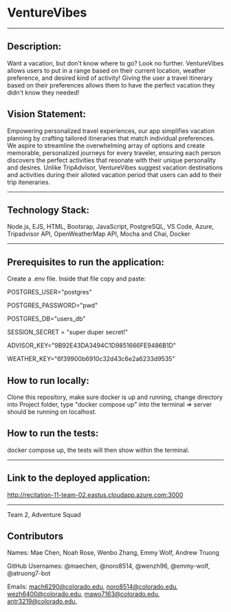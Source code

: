 # VentureVibes
-------------------------------------------

## Description: 

Want a vacation, but don't know where to go? Look no further. VentureVibes allows users to put in a range based on their current location, weather preference, and desired kind of activity! Giving the user a travel itinerary based on their preferences allows them to have the perfect vacation they didn't know they needed! 

## Vision Statement: 

Empowering personalized travel experiences, our app simplifies vacation planning by crafting tailored itineraries that match individual preferences. We aspire to streamline the overwhelming array of options and create memorable, personalized journeys for every traveler, ensuring each person discovers the perfect activities that resonate with their unique personality and desires. Unlike TripAdvisor, VentureVibes suggest vacation destinations and activities during their alloted vacation period that users can add to their trip iteneraries.

---------------------------------------------

## Technology Stack: 

Node.js, EJS, HTML, Bootsrap, JavaScript, PostgreSQL, VS Code, Azure, Tripadvisor API, OpenWeatherMap API, Mocha and Chai, Docker

-------------------------------------------------------------

## Prerequisites to run the application: 

Create a .env file. Inside that file copy and paste:

POSTGRES_USER="postgres"

POSTGRES_PASSWORD="pwd"

POSTGRES_DB="users_db"

SESSION_SECRET = "super duper secret!"

ADVISOR_KEY="9B92E43DA3494C1D9851666FE9486B1D"

WEATHER_KEY="6f39900b6910c32d43c6e2a6233d9535"

## How to run locally: 

Clone this repository, make sure docker is up and running, change directory into Project folder, type "docker compose up" into the terminal => server should be running on localhost.

## How to run the tests: 

docker compose up, the tests will then show within the terminal.

--------------------------------------------------------------------------

## Link to the deployed application: 

http://recitation-11-team-02.eastus.cloudapp.azure.com:3000 

------------------------------------------------
Team 2, Adventure Squad

## Contributors 

Names: Mae Chen, Noah Rose, Wenbo Zhang, Emmy Wolf, Andrew Truong

GitHub Usernames: @maechen, @noro8514, @wenzh96, @emmy-wolf, @atruong7-bot

Emails: mach6290@colorado.edu, noro8514@colorado.edu, wezh6400@colorado.edu, mawo7163@colorado.edu, antr3219@colorado.edu,
